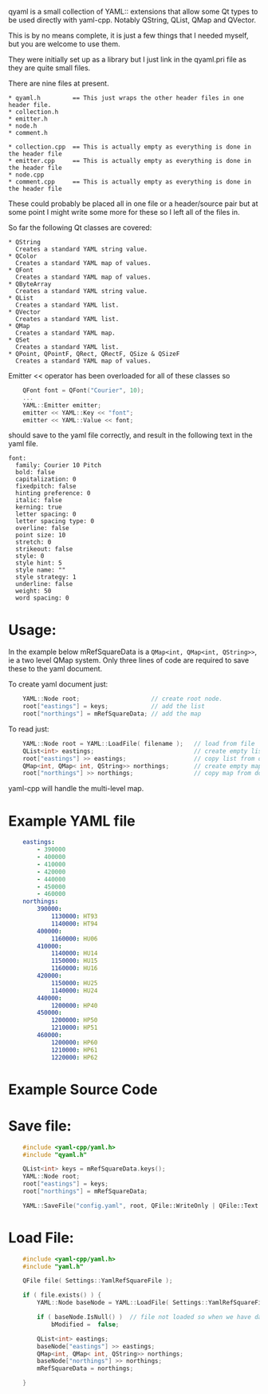 qyaml is a small collection of YAML:: extensions that allow some
Qt types to be used directly with yaml-cpp. Notably QString,
QList, QMap and QVector.

This is by no means complete, it is just a few things that I needed
myself, but you are welcome to use them.

They were initially set up as a library but I just link in the qyaml.pri
file as they are quite small files.

There are nine files at present.

    * qyaml.h         == This just wraps the other header files in one header file.
    * collection.h
    * emitter.h
    * node.h
    * comment.h

    * collection.cpp  == This is actually empty as everything is done in the header file
    * emitter.cpp     == This is actually empty as everything is done in the header file
    * node.cpp
    * comment.cpp     == This is actually empty as everything is done in the header file

These could probably be placed all in one file or a header/source pair but at some
point I might write some more for these so I left all of the files in.

So far the following Qt classes are covered:

    * QString
      Creates a standard YAML string value.
    * QColor
      Creates a standard YAML map of values.
    * QFont
      Creates a standard YAML map of values.
    * QByteArray
      Creates a standard YAML string value.
    * QList
      Creates a standard YAML list.
    * QVector
      Creates a standard YAML list.
    * QMap
      Creates a standard YAML map.
    * QSet
      Creates a standard YAML list.
    * QPoint, QPointF, QRect, QRectF, QSize & QSizeF
      Creates a standard YAML map of values.
      
Emitter << operator has been overloaded for all of these classes so 
```cpp
    QFont font = QFont("Courier", 10);
    ...
    YAML::Emitter emitter;
    emitter << YAML::Key << "font";
    emitter << YAML::Value << font;
```
should save to the yaml file correctly, and result in the following
text in the yaml file.

```
font:
  family: Courier 10 Pitch
  bold: false
  capitalization: 0
  fixedpitch: false
  hinting preference: 0
  italic: false
  kerning: true
  letter spacing: 0
  letter spacing type: 0
  overline: false
  point size: 10
  stretch: 0
  strikeout: false
  style: 0
  style hint: 5
  style name: ""
  style strategy: 1
  underline: false
  weight: 50
  word spacing: 0
```

Usage:
======

In the example below mRefSquareData is a `QMap<int, QMap<int, QString>>`, ie a two
level QMap system. Only three lines of code are required to save these to the yaml
document.

To create yaml document just:
```cpp
    YAML::Node root;                    // create root node.
    root["eastings"] = keys;            // add the list
    root["northings"] = mRefSquareData; // add the map
```
To read just:
```cpp
    YAML::Node root = YAML::LoadFile( filename );   // load from file
    QList<int> eastings;                            // create empty list.
    root["eastings"] >> eastings;                   // copy list from document
    QMap<int, QMap< int, QString>> northings;       // create empty map
    root["northings"] >> northings;                 // copy map from document
```
yaml-cpp will handle the multi-level map.

Example YAML file
=================
```yaml
    eastings:
        - 390000
        - 400000
        - 410000
        - 420000
        - 440000
        - 450000
        - 460000
    northings:
        390000:
            1130000: HT93
            1140000: HT94
        400000:
            1160000: HU06
        410000:
            1140000: HU14
            1150000: HU15
            1160000: HU16
        420000:
            1150000: HU25
            1140000: HU24
        440000:
            1200000: HP40
        450000:
            1200000: HP50
            1210000: HP51
        460000:
            1200000: HP60
            1210000: HP61
            1220000: HP62
```
Example Source Code
===================
Save file:
==========
```cpp
    #include <yaml-cpp/yaml.h>
    #include "qyaml.h"

    QList<int> keys = mRefSquareData.keys();
    YAML::Node root;
    root["eastings"] = keys;
    root["northings"] = mRefSquareData;

    YAML::SaveFile("config.yaml", root, QFile::WriteOnly | QFile::Text | QFile::Truncate);
```

Load File:
==========
```cpp
    #include <yaml-cpp/yaml.h>
    #include "yaml.h"

    QFile file( Settings::YamlRefSquareFile );

    if ( file.exists() ) {
        YAML::Node baseNode = YAML::LoadFile( Settings::YamlRefSquareFile );

        if ( baseNode.IsNull() )  // file not loaded so when we have data save it.
            bModified =  false;

        QList<int> eastings;
        baseNode["eastings"] >> eastings;
        QMap<int, QMap< int, QString>> northings;
        baseNode["northings"] >> northings;
        mRefSquareData = northings;

    }
```
